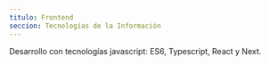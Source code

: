 ```yaml
---
titulo: Frontend
seccion: Tecnologías de la Información
---
```


Desarrollo con tecnologías javascript: ES6,
Typescript, React y Next.